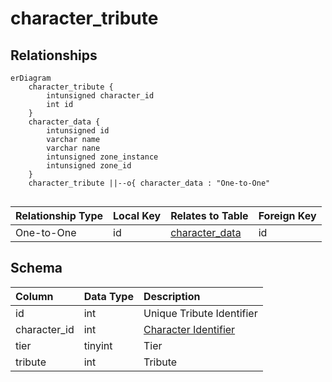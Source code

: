 # character_tribute

## Relationships

```mermaid
erDiagram
    character_tribute {
        intunsigned character_id
        int id
    }
    character_data {
        intunsigned id
        varchar name
        varchar nane
        intunsigned zone_instance
        intunsigned zone_id
    }
    character_tribute ||--o{ character_data : "One-to-One"


```


| Relationship Type | Local Key | Relates to Table | Foreign Key |
| :--- | :--- | :--- | :--- |
| One-to-One | id | [character_data](../../schema/characters/character_data.md) | id |


## Schema

| Column | Data Type | Description |
| :--- | :--- | :--- |
| id | int | Unique Tribute Identifier |
| character_id | int | [Character Identifier](character_data.md) |
| tier | tinyint | Tier |
| tribute | int | Tribute |

